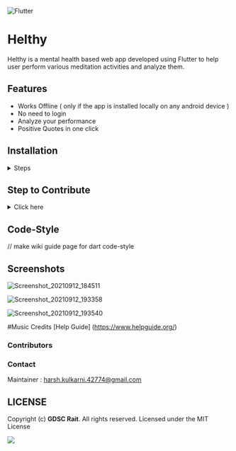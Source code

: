 ![Flutter](https://img.shields.io/badge/Flutter-%2302569B.svg?style=for-the-badge&logo=Flutter&logoColor=white)

# Helthy

Helthy is a mental health based web app developed using Flutter to help user perform various meditation activities and analyze them.

## Features

- Works Offline ( only if the app is installed locally on any android device )
- No need to login 
- Analyze your performance
- Positive Quotes in one click


## Installation

<details><summary>Steps</summary>
<p>


**Step 1:**

Download or clone this repo by using the link below:

```
https://github.com/Google-Developer-Student-Club-RAIT/Healthify-mental_health-WebApp.git
```

**Step 2:**

Go to project root and execute the following command in console to get the required dependencies: 

```
flutter pub get 
```

**Step 3:**

execute the following command to run the application:

```
flutter packages pub run
```

or watch command in order to keep the source code synced automatically:

```
flutter packages pub run build_runner watch
```

</p>
</details>

<a id="contribute"></a>
## Step to Contribute

<details><summary>Click here</summary>
<p>



**1.**  Fork [this](https://github.com/Google-Developer-Student-Club-RAIT/Healthify-mental_health-WebApp) repository.

**2.**  Clone your forked copy of the project.

```
git clone https://github.com/<your_name>/NetflixUI_Web_Mobile.git 
```

**3.** Navigate to the project directory :file_folder: .

```
cd Healthify-mental_health-WebApp
```

**4.** Add a reference(remote) to the original repository.

```
git remote add upstream https://github.com/Google-Developer-Student-Club-RAIT/Healthify-mental_health-WebApp
```

**5.** Check the remotes for this repository.
```
git remote -v
```

**6.** Always take a pull from the upstream repository to your master branch to keep it at par with the main project(updated repository).

```
git pull upstream main
```

**7.** Create a new branch.

```
git checkout -b <your_branch_name>
```

**8.** Perform your desired changes to the code base.


**9.** Track your changes:heavy_check_mark: .

```
git add . 
```

**10.** Commit your changes .

```
git commit -m "Relevant message"
```

**11.** Push the committed changes in your feature branch to your remote repo.
```
git push -u origin <your_branch_name>
```

**12.** To create a pull request, click on `compare and pull requests`. Please ensure you compare your feature branch to the desired branch of the repository you are supposed to make a PR to.


**13.** Add appropriate title and description to your pull request explaining your changes and efforts done.


**14.** Click on `Create Pull Request`.


**15** Congratulations! You have made a PR. Sit back patiently and relax while your PR is reviewed.


</p>
</details>

<a id="codeStyle"></a>
## Code-Style

// make wiki guide page for dart code-style  
  
  
    
## Screenshots

![Screenshot_20210912_184511](https://user-images.githubusercontent.com/70194206/132990053-c5fbc280-7e55-4dc3-8696-b346fe22f7d2.png)

![Screenshot_20210912_193358](https://user-images.githubusercontent.com/70194206/132990682-65bea3a2-b490-4332-936d-26f9155cb3d6.png)

![Screenshot_20210912_193540](https://user-images.githubusercontent.com/70194206/132990751-cb2bed9c-3c7e-4ec5-bd82-2789dc44cd12.png)

#Music Credits
[Help Guide] (https://www.helpguide.org/)

### Contributors

### Contact

Maintainer : harsh.kulkarni.42774@gmail.com

## LICENSE
Copyright (c) **GDSC Rait**. All rights reserved. Licensed under the MIT License

[![](https://img.shields.io/github/license/junaidrahim/desiresalesportal?style=for-the-badge)](LICENSE)



